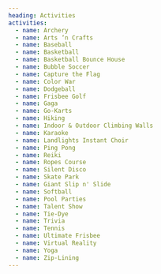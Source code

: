 ```yaml
---
heading: Activities
activities:
  - name: Archery
  - name: Arts ‘n Crafts
  - name: Baseball
  - name: Basketball
  - name: Basketball Bounce House
  - name: Bubble Soccer
  - name: Capture the Flag
  - name: Color War
  - name: Dodgeball
  - name: Frisbee Golf
  - name: Gaga
  - name: Go-Karts
  - name: Hiking
  - name: Indoor & Outdoor Climbing Walls
  - name: Karaoke
  - name: Landlights Instant Choir
  - name: Ping Pong
  - name: Reiki
  - name: Ropes Course
  - name: Silent Disco
  - name: Skate Park
  - name: Giant Slip n' Slide
  - name: Softball
  - name: Pool Parties
  - name: Talent Show
  - name: Tie-Dye
  - name: Trivia
  - name: Tennis
  - name: Ultimate Frisbee
  - name: Virtual Reality
  - name: Yoga
  - name: Zip-Lining
---
```


